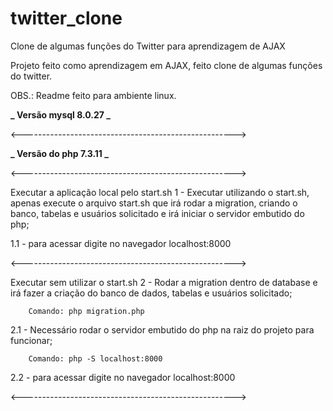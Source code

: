 # twitter_clone
Clone de algumas funções do Twitter para aprendizagem de AJAX


Projeto feito como aprendizagem em AJAX, feito clone de algumas funções do twitter.

OBS.: Readme feito para ambiente linux.

**_ Versão mysql 8.0.27 _**

<----------------------------------------------------->

**_ Versão do php 7.3.11 _**

<----------------------------------------------------->

Executar a aplicação local pelo start.sh 1 - Executar utilizando o start.sh, apenas execute o arquivo start.sh que irá rodar a migration, criando o banco, tabelas e usuários solicitado e irá iniciar o servidor embutido do php;

1.1 - para acessar digite no navegador localhost:8000

<----------------------------------------------------->

Executar sem utilizar o start.sh 2 - Rodar a migration dentro de database e irá fazer a criação do banco de dados, tabelas e usuários solicitado;

        Comando: php migration.php

2.1 - Necessário rodar o servidor embutido do php na raiz do projeto para funcionar;

        Comando: php -S localhost:8000

2.2 - para acessar digite no navegador localhost:8000

<----------------------------------------------------->
